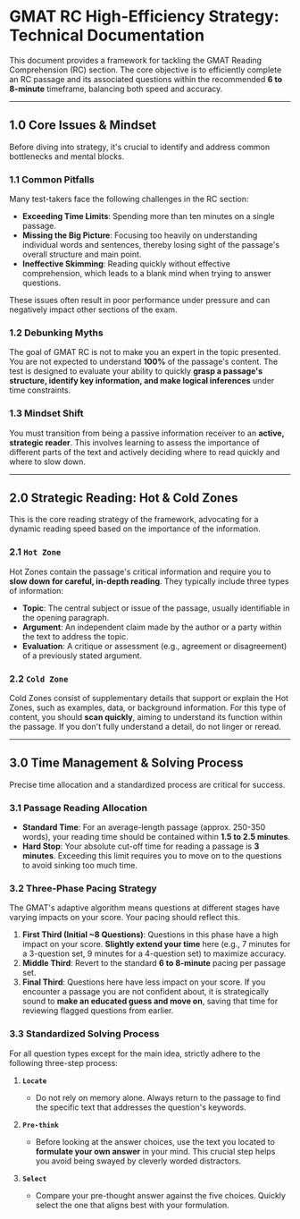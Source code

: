# GMAT RC High-Efficiency Strategy: Technical Documentation

This document provides a framework for tackling the GMAT Reading Comprehension (RC) section. The core objective is to efficiently complete an RC passage and its associated questions within the recommended **6 to 8-minute** timeframe, balancing both speed and accuracy. 

---

## 1.0 Core Issues & Mindset

Before diving into strategy, it's crucial to identify and address common bottlenecks and mental blocks.

### 1.1 Common Pitfalls

Many test-takers face the following challenges in the RC section:
* **Exceeding Time Limits**: Spending more than ten minutes on a single passage. 
* **Missing the Big Picture**: Focusing too heavily on understanding individual words and sentences, thereby losing sight of the passage's overall structure and main point. 
* **Ineffective Skimming**: Reading quickly without effective comprehension, which leads to a blank mind when trying to answer questions. 

These issues often result in poor performance under pressure and can negatively impact other sections of the exam. 

### 1.2 Debunking Myths

The goal of GMAT RC is not to make you an expert in the topic presented. You are not expected to understand **100%** of the passage's content. The test is designed to evaluate your ability to quickly **grasp a passage's structure, identify key information, and make logical inferences** under time constraints. 

### 1.3 Mindset Shift

You must transition from being a passive information receiver to an **active, strategic reader**. This involves learning to assess the importance of different parts of the text and actively deciding where to read quickly and where to slow down.

---

## 2.0 Strategic Reading: Hot & Cold Zones

This is the core reading strategy of the framework, advocating for a dynamic reading speed based on the importance of the information.

### 2.1 `Hot Zone`

Hot Zones contain the passage's critical information and require you to **slow down for careful, in-depth reading**. They typically include three types of information:

* **Topic**: The central subject or issue of the passage, usually identifiable in the opening paragraph.
* **Argument**: An independent claim made by the author or a party within the text to address the topic.
* **Evaluation**: A critique or assessment (e.g., agreement or disagreement) of a previously stated argument.

### 2.2 `Cold Zone`

Cold Zones consist of supplementary details that support or explain the Hot Zones, such as examples, data, or background information. For this type of content, you should **scan quickly**, aiming to understand its function within the passage. If you don't fully understand a detail, do not linger or reread.

---

## 3.0 Time Management & Solving Process

Precise time allocation and a standardized process are critical for success.

### 3.1 Passage Reading Allocation

* **Standard Time**: For an average-length passage (approx. 250-350 words), your reading time should be contained within **1.5 to 2.5 minutes**.
* **Hard Stop**: Your absolute cut-off time for reading a passage is **3 minutes**. Exceeding this limit requires you to move on to the questions to avoid sinking too much time.

### 3.2 Three-Phase Pacing Strategy

The GMAT's adaptive algorithm means questions at different stages have varying impacts on your score. Your pacing should reflect this.

1.  **First Third (Initial ~8 Questions)**: Questions in this phase have a high impact on your score. **Slightly extend your time** here (e.g., 7 minutes for a 3-question set, 9 minutes for a 4-question set) to maximize accuracy.
2.  **Middle Third**: Revert to the standard **6 to 8-minute** pacing per passage set.
3.  **Final Third**: Questions here have less impact on your score. If you encounter a passage you are not confident about, it is strategically sound to **make an educated guess and move on**, saving that time for reviewing flagged questions from earlier.

### 3.3 Standardized Solving Process

For all question types except for the main idea, strictly adhere to the following three-step process:

1.  **`Locate`**
    * Do not rely on memory alone. Always return to the passage to find the specific text that addresses the question's keywords.

2.  **`Pre-think`**
    * Before looking at the answer choices, use the text you located to **formulate your own answer** in your mind. This crucial step helps you avoid being swayed by cleverly worded distractors.

3.  **`Select`**
    * Compare your pre-thought answer against the five choices. Quickly select the one that aligns best with your formulation.
